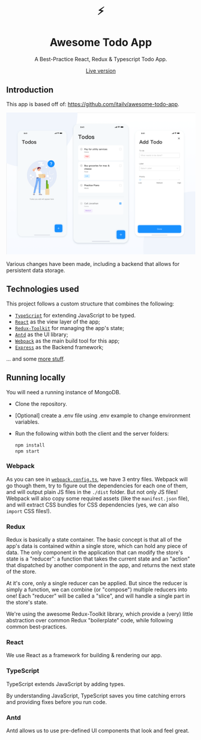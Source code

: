 <div align="center">
  <h1>⚡️</h1>
  <h1>Awesome Todo App</h1>
  <p>A Best-Practice React, Redux & Typescript Todo App.</p>
  <a href="https://itailv.github.io/awesome-todo-app/" target="_blank">Live version</a>
</div>

## Introduction

This app is based off of: https://github.com/itailv/awesome-todo-app.

<a href="https://itailv.github.io/awesome-todo-app/">
   <img width="800px" src=".github/Todos-Preview.png"/>
</a>

Various changes have been made, including a backend that allows for persistent data storage.

## Technologies used

This project follows a custom structure that combines the following:

- [`TypeScript`](https://www.typescriptlang.org/) for extending JavaScript to be typed.
- [`React`](https://reactjs.org/) as the view layer of the app;
- [`Redux-Toolkit`](https://redux-toolkit.js.org/) for managing the app's state;
- [`Antd`](https://ant.design/) as the UI library;
- [`Webpack`](https://webpack.js.org/) as the main build tool for this app;
- [`Express`](https://expressjs.com/) as the Backend framework;

... and some [more stuff](./package.json).

## Running locally

You will need a running instance of MongoDB.

- Clone the repository.
- \[Optional\] create a .env file using .env example to change environment variables.
- Run the following within both the client and the server folders:

  ```
  npm install
  npm start
  ```

### Webpack

As you can see in [`webpack.config.ts`](./webpack.config.ts), we have 3 entry files.
Webpack will go though them, try to figure out the dependencies for each one of them, and will output
plain JS files in the `./dist` folder. But not only JS files! Webpack will also copy some required
assets (like the `manifest.json` file), and will extract CSS bundles for CSS dependencies (yes, we
can also `import` CSS files!).

### Redux

Redux is basically a state container. The basic concept is that all of the app's data is contained
within a single store, which can hold any piece of data. The only component in the application that
can modify the store's state is a "reducer": a function that takes the current state and an "action"
that dispatched by another component in the app, and returns the next state of the store.

At it's core, only a single reducer can be applied. But since the reducer is simply a function, we
can combine (or "compose") multiple reducers into one! Each "reducer" will be called a "slice", and
will handle a single part in the store's state.

We're using the awesome Redux-Toolkit library, which provide a (very) little abstraction over common
Redux "boilerplate" code, while following common best-practices.

### React

We use React as a framework for building & rendering our app.

### TypeScript

TypeScript extends JavaScript by adding types.

By understanding JavaScript, TypeScript saves you time catching errors and providing fixes before you run code.

### Antd

Antd allows us to use pre-defined UI components that look and feel great.

```

```
